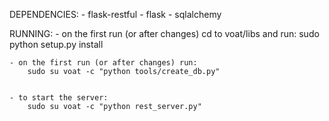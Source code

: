 DEPENDENCIES:
    - flask-restful
    - flask
    - sqlalchemy



RUNNING:
    - on the first run (or after changes) cd to voat/libs and run:
        sudo python setup.py install

    - on the first run (or after changes) run:
        sudo su voat -c "python tools/create_db.py"


    - to start the server:
        sudo su voat -c "python rest_server.py" 

